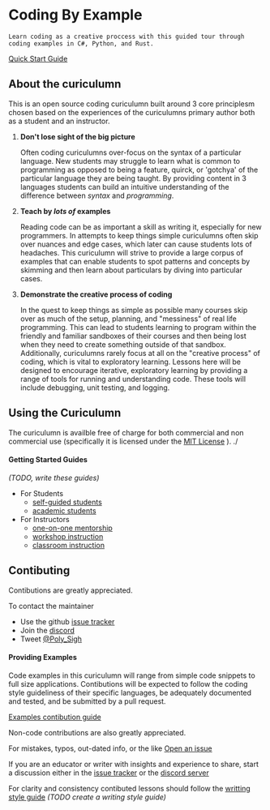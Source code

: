 # Coding By Example

    Learn coding as a creative proccess with this guided tour through coding examples in C#, Python, and Rust.

[Quick Start Guide](./Docs/Curriculumn_Guide/quick_start.md)

## About the curiculumn

This is an open source coding curiculumn built around 3 core principlesm chosen based on the experiences of the curiculumns primary author both as a student and an instructor.

 1. **Don't lose sight of the big picture**    

    Often coding curiculumns over-focus on the syntax of a particular language. New students may struggle to learn what is common to programming as opposed to being a feature, quirck, or 'gotchya' of the particular language they are being taught. By providing content in 3 languages students can build an intuitive understanding of the difference between *syntax* and *programming*.

 2. **Teach by _lots of_ examples**

    Reading code can be as important a skill as writing it, especially for new programmers. In attempts to keep things simple curiculumns often skip over nuances and edge cases, which later can cause students lots of headaches. This curiculumn will strive to provide a large corpus of examples that can enable students to spot patterns and concepts by skimming and then learn about particulars by diving into particular cases.

3. **Demonstrate the creative process of coding**

    In the quest to keep things as simple as possible many courses skip over as much of the setup, planning, and "messiness" of real life programming. This can lead to students learning to program within the friendly and familiar sandboxes of their courses and then being lost when they need to create something outside of that sandbox. Additionally, curiculumns rarely focus at all on the "creative process" of coding, which is vital to exploratory learning. Lessons here will be designed to encourage iterative, exploratory learning by providing a range of tools for running and understanding code. These tools will include debugging, unit testing, and logging.

## Using the Curiculumn

 The curiculumn is availble free of charge for both commercial and non commercial use (specifically it is licensed under the [MIT License](./LICENSE.md) ).
./
#### Getting Started Guides
 *(TODO, write these guides)*
 * For Students
   * [self-guided students](./Docs/Curriculumn_Guide/self_guided.md)
   * [academic students](./Docs/Curriculumn_Guide/students.md)
 * For Instructors
   * [one-on-one mentorship](./Docs/Curriculumn_Guide/mentors.md)
   * [workshop instruction](./Docs/Curriculumn_Guide/workshops.md)
   * [classroom instruction](./Docs/Curriculumn_Guide/classrooms.md)

## Contibuting

 Contibutions are greatly appreciated. 

 To contact the maintainer
  * Use the github [issue tracker](https://github.com/KelsonBall/Coding-By-Example/issues)
  * Join the [discord](https://discord.gg/bT7rm48)
  * Tweet [@Poly_Sigh](https://twitter.com/Poly_Sigh)

#### Providing Examples

 Code examples in this curiculumn will range from simple code snippets to full size applications. Contibutions will be expected to follow the coding style guideliness of their specific languages, be adequately documented and tested, and be submitted by a pull request.

 [Examples contibution guide](./Docs/contibuting_examples.md)

 Non-code contributions are also greatly appreciated. 

 For mistakes, typos, out-dated info, or the like [Open an issue](https://github.com/KelsonBall/Coding-By-Example/issues/new)

 If you are an educator or writer with insights and experience to share, start a discussion either in the [issue tracker]() or the [discord server]()

 For clarity and consistency contibuted lessons should follow the [writting style guide](./Docs)
*(TODO create a writing style guide)*
